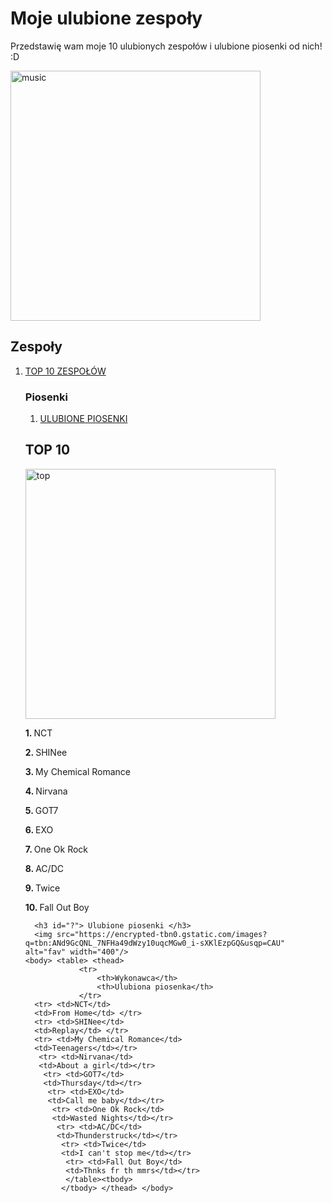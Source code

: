 <!DOCTYPE html>
<html> 
  <head>
    <meta charset="ut-8">
    <title> Project: Favourite bands </title>
  </head>
  <body>
    <h1> Moje ulubione zespoły </h1>
    <p> Przedstawię wam moje 10 ulubionych zespołów i ulubione piosenki od nich! :D </p>
  <img src="https://thegreatsouthernbrainfart.com/wp-content/uploads/music-2.jpg" alt="music" width="400"/>
    <h2> Zespoły </h2>
    <ol> 
      <li><a href="a"> TOP 10 ZESPOŁÓW </a> </li>
      <h3> Piosenki </h3>
        <ol>
            <li><a href="?"> ULUBIONE PIOSENKI </a></li>
        </ol> 
        <h2 id="a"> TOP 10 </h2>
      <img src= "https://fabrykagraczy.pl/uploads/images/blog/top10-1-xnb9cm-5ddeb92bdb423874762361.jpg" alt="top" width="400"/>
      <p> <strong> 1. </strong> NCT </p> 
      <p> <strong> 2. </strong> SHINee </p>
      <p> <strong> 3. </strong> My Chemical Romance </p>
      <p> <strong> 4. </strong> Nirvana </p>
      <p> <strong> 5. </strong> GOT7 </p>
      <p> <strong> 6. </strong> EXO </p>
      <p> <strong> 7. </strong> One Ok Rock </p>
      <p> <strong> 8. </strong> AC/DC </p>
      <p> <strong> 9. </strong> Twice </p>
      <p> <strong> 10. </strong> Fall Out Boy </p>
      
      <h3 id="?"> Ulubione piosenki </h3>
      <img src="https://encrypted-tbn0.gstatic.com/images?q=tbn:ANd9GcQNL_7NFHa49dWzy10uqcMGw0_i-sXKlEzpGQ&usqp=CAU" alt="fav" width="400"/>
    <body> <table> <thead>
                <tr>
                    <th>Wykonawca</th>
                    <th>Ulubiona piosenka</th>
                </tr>
      <tr> <td>NCT</td>
      <td>From Home</td> </tr>
      <tr> <td>SHINee</td> 
      <td>Replay</td> </tr>
      <tr> <td>My Chemical Romance</td>
      <td>Teenagers</td></tr>
       <tr> <td>Nirvana</td> 
       <td>About a girl</td></tr>
        <tr> <td>GOT7</td> 
        <td>Thursday</td></tr>
         <tr> <td>EXO</td> 
         <td>Call me baby</td></tr>
          <tr> <td>One Ok Rock</td> 
          <td>Wasted Nights</td></tr>
           <tr> <td>AC/DC</td>
           <td>Thunderstruck</td></tr>
            <tr> <td>Twice</td>
            <td>I can't stop me</td></tr>
             <tr> <td>Fall Out Boy</td>
             <td>Thnks fr th mmrs</td></tr> 
             </table><tbody>
            </tbody> </thead> </body>
  </html>
  
